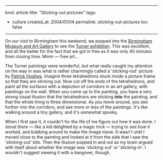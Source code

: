 -----
kind: article
title: "Sticking-out pictures"
tags:
- culture
created_at: 2004/01/04
permalink: sticking-out-pictures
toc: false
-----

<p>On our visit to Birmingham this weekend, we popped into the <a href="http://www.bmag.org.uk/" title="BM&AG website">Birmingham Museum and Art Gallery</a> to see the <a href="http://www.bmag.org.uk/exhibitions/turners_britain/index.php" title="Description of the Turner exhibition">Turner exhibition</a>. This was excellent, and all the better for the fact that we got in free as it was only 40 minutes from closing time. Mmm &mdash; free art...</p>

<p>The Turner paintings were wonderful, but what really caught my attention on the way in was what is rather charmingly called a 'sticking-out' picture by <a href="http://www.bmag.org.uk/news/sticking_out_pictures/" title="Superduperspective">Patrick Hughes</a>. Imagine three tetrahedrons stuck inside a picture frame so that they are sticking out. Now cut off the ends of the tetrahedrons, and paint all the surfaces with a depiction of corridors in an art gallery, with paintings on the wall. When you come up to the painting, you have a very strong visual illusion that the tetrahedrons are sticking <strong>into</strong> the painting, and that the whole thing is three dimensional. As you move around, you see further into the corridors, and see more or less of the paintings. It's like walking around a tiny gallery, and it's somewhat spooky.</p>

<p>When I first saw it, it couldn't for the life of me figure out how it was done. I stood there &mdash; like a kid delighted by a magic trick &mdash; trying to see how it worked, and bobbing around to make the image move. It wasn't until I moved close to the painting and looked at it from the side that I saw the 'sticking-out' bits.  Then the illusion popped in and out as my brain argued with itself about whether the image was 'sticking-out' or 'sticking-in'. I wouldn't suggest viewing it with a hangover, though.</p>


